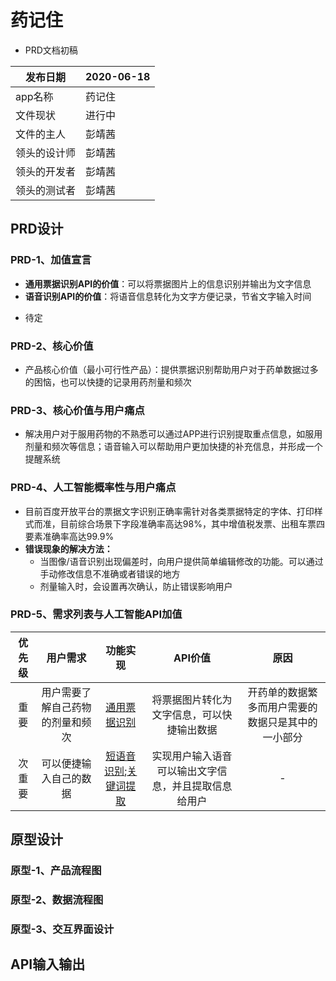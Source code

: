 # 药记住
* PRD文档初稿


|  发布日期 | 2020-06-18 |
 | -- | -- |
 |  app名称 | 药记住 |
 |  文件现状 | 进行中 |
 |  文件的主人 | 彭靖茜|
 |  领头的设计师 | 彭靖茜 |
 |  领头的开发者 | 彭靖茜 |
 |  领头的测试者 | 彭靖茜 |
## PRD设计
### PRD-1、加值宣言
- **通用票据识别API的价值**：可以将票据图片上的信息识别并输出为文字信息  
- **语音识别API的价值**：将语音信息转化为文字方便记录，节省文字输入时间  
* 待定
### PRD-2、核心价值
- 产品核心价值（最小可行性产品）：提供票据识别帮助用户对于药单数据过多的困恼，也可以快捷的记录用药剂量和频次
### PRD-3、核心价值与用户痛点</h3>
* 解决用户对于服用药物的不熟悉可以通过APP进行识别提取重点信息，如服用剂量和频次等信息；语音输入可以帮助用户更加快捷的补充信息，并形成一个提醒系统  
### PRD-4、人工智能概率性与用户痛点
* 目前百度开放平台的票据文字识别正确率需针对各类票据特定的字体、打印样式而准，目前综合场景下字段准确率高达98%，其中增值税发票、出租车票四要素准确率高达99.9%  
* **错误现象的解决方法：**
  * 当图像/语音识别出现偏差时，向用户提供简单编辑修改的功能。可以通过手动修改信息不准确或者错误的地方  
  * 剂量输入时，会设置再次确认，防止错误影响用户  
### PRD-5、需求列表与人工智能API加值  
| 优先级	| 用户需求	| 功能实现 | API价值 | 原因 |
| :--: | :--: | :--: | :--: | :--: |
| 重要	|用户需要了解自己药物的剂量和频次|[通用票据识别](https://ai.baidu.com/tech/ocr_receipts/receipt) 	| 将票据图片转化为文字信息，可以快捷输出数据 | 开药单的数据繁多而用户需要的数据只是其中的一小部分 |
| 次重要	|可以便捷输入自己的数据|[短语音识别](https://ai.baidu.com/tech/speech/asr);[关键词提取](https://www.xfyun.cn/services/keyword-extraction)| 实现用户输入语音可以输出文字信息，并且提取信息给用户 | - |


## 原型设计
### 原型-1、产品流程图
### 原型-2、数据流程图
### 原型-3、交互界面设计



## API输入输出
### 




